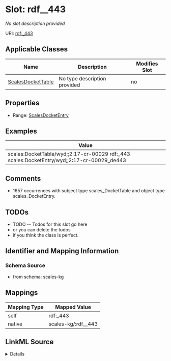 

# Slot: rdf__443


_No slot description provided_





URI: [rdf:_443](http://www.w3.org/1999/02/22-rdf-syntax-ns#_443)



<!-- no inheritance hierarchy -->





## Applicable Classes

| Name | Description | Modifies Slot |
| --- | --- | --- |
| [ScalesDocketTable](../classes/ScalesDocketTable.md) | No type description provided |  no  |







## Properties

* Range: [ScalesDocketEntry](../classes/ScalesDocketEntry.md)






## Examples

| Value |
| --- |
| scales:DocketTable/wyd;;2:17-cr-00029 rdf:_443 scales:DocketEntry/wyd;;2:17-cr-00029_de443 |

## Comments

* 1657 occurrences with subject type scales_DocketTable and object type scales_DocketEntry.

## TODOs

* TODO -- Todos for this slot go here
* or you can delete the todos
* if you think the class is perfect.

## Identifier and Mapping Information







### Schema Source


* from schema: scales-kg




## Mappings

| Mapping Type | Mapped Value |
| ---  | ---  |
| self | rdf:_443 |
| native | scales-kg/:rdf__443 |




## LinkML Source

<details>
```yaml
name: rdf__443
description: No slot description provided
todos:
- TODO -- Todos for this slot go here
- or you can delete the todos
- if you think the class is perfect.
comments:
- 1657 occurrences with subject type scales_DocketTable and object type scales_DocketEntry.
examples:
- value: scales:DocketTable/wyd;;2:17-cr-00029 rdf:_443 scales:DocketEntry/wyd;;2:17-cr-00029_de443
from_schema: scales-kg
rank: 1000
slot_uri: rdf:_443
alias: rdf__443
domain_of:
- scales_DocketTable
range: scales_DocketEntry

```
</details>